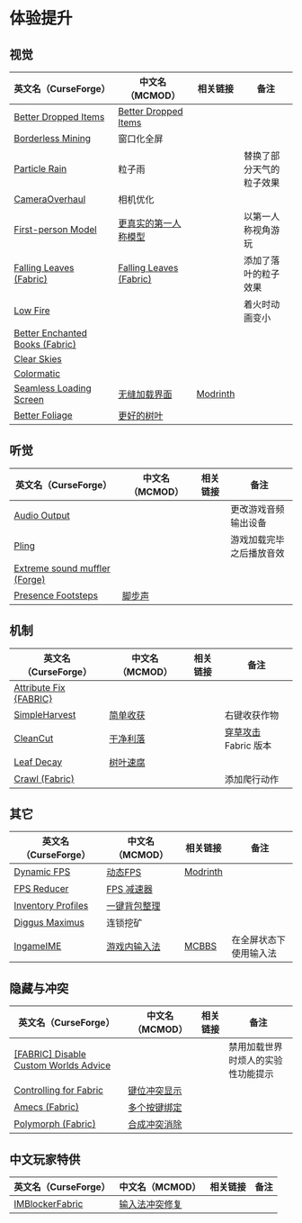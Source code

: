 # 体验提升

## 视觉

| 英文名（CurseForge）                                                                                   | 中文名（MCMOD）                                                 | 相关链接                                                         | 备注                     |
| ------------------------------------------------------------------------------------------------------ | --------------------------------------------------------------- | ---------------------------------------------------------------- | ------------------------ |
| [Better Dropped Items](https://www.curseforge.com/minecraft/mc-mods/better-dropped-items)              | [Better Dropped Items](https://www.mcmod.cn/class/2544.html)    |                                                                  |                          |
| [Borderless Mining](https://www.curseforge.com/minecraft/mc-mods/borderless-mining)                    | 窗口化全屏                                                      |                                                                  |                          |
| [Particle Rain](https://www.curseforge.com/minecraft/mc-mods/particle-rain)                            | 粒子雨                                                          |                                                                  | 替换了部分天气的粒子效果 |
| [CameraOverhaul](https://www.curseforge.com/minecraft/mc-mods/cameraoverhaul)                          | 相机优化                                                        |                                                                  |                          |
| [First-person Model](https://www.curseforge.com/minecraft/mc-mods/first-person-model)                  | [更真实的第一人称模型](https://www.mcmod.cn/class/4391.html)    |                                                                  | 以第一人称视角游玩       |
| [Falling Leaves (Fabric)](https://www.curseforge.com/minecraft/mc-mods/falling-leaves-fabric)          | [Falling Leaves (Fabric)](https://www.mcmod.cn/class/4421.html) |                                                                  | 添加了落叶的粒子效果     |
| [Low Fire](https://www.curseforge.com/minecraft/mc-mods/low-fire)                                      |                                                                 |                                                                  | 着火时动画变小           |
| [Better Enchanted Books (Fabric)](https://www.curseforge.com/minecraft/mc-mods/better-enchanted-books) |                                                                 |                                                                  |                          |
| [Clear Skies](https://www.curseforge.com/minecraft/mc-mods/clear-skies)                                |                                                                 |                                                                  |                          |
| [Colormatic](https://www.curseforge.com/minecraft/mc-mods/colormatic)                                  |                                                                 |                                                                  |                          |
| [Seamless Loading Screen](https://www.curseforge.com/minecraft/mc-mods/seamless-loading-screen)        | [无缝加载界面](https://www.mcmod.cn/class/3912.html)            | [Modrinth](https://www.modrinth.com/mod/seamless-loading-screen) |                          |
| [Better Foliage](https://www.curseforge.com/minecraft/mc-mods/better-foliage)                          | [更好的树叶](https://www.mcmod.cn/class/1128.html)              |                                                                  |                          |

## 听觉

| 英文名（CurseForge）                                                                                | 中文名（MCMOD）                                | 相关链接 | 备注                     |
| --------------------------------------------------------------------------------------------------- | ---------------------------------------------- | -------- | ------------------------ |
| [Audio Output](https://www.curseforge.com/minecraft/mc-mods/audio-output)                           |                                                |          | 更改游戏音频输出设备     |
| [Pling](https://www.curseforge.com/minecraft/mc-mods/pling)                                         |                                                |          | 游戏加载完毕之后播放音效 |
| [Extreme sound muffler (Forge)](https://www.curseforge.com/minecraft/mc-mods/extreme-sound-muffler) |                                                |          |                          |
| [Presence Footsteps](https://www.curseforge.com/minecraft/mc-mods/presence-footsteps)               | [脚步声](https://www.mcmod.cn/class/4753.html) |          |                          |

## 机制

| 英文名（CurseForge）                                                             | 中文名（MCMOD）                                  | 相关链接 | 备注                                                         |
| -------------------------------------------------------------------------------- | ------------------------------------------------ | -------- | ------------------------------------------------------------ |
| [Attribute Fix {FABRIC}](https://www.curseforge.com/minecraft/mc-mods/attribute) |                                                  |          |                                                              |
| [SimpleHarvest](https://www.curseforge.com/minecraft/mc-mods/simpleharvest)      | [简单收获](https://www.mcmod.cn/class/1276.html) |          | 右键收获作物                                                 |
| [CleanCut](https://www.curseforge.com/minecraft/mc-mods/cleancut)                | [干净利落](https://www.mcmod.cn/class/3455.html) |          | [穿草攻击](https://www.mcmod.cn/class/1465.html) Fabric 版本 |
| [Leaf Decay](https://www.curseforge.com/minecraft/mc-mods/leaf-decay)            | [树叶速腐](https://www.mcmod.cn/class/3078.html) |          |                                                              |
| [Crawl (Fabric)](https://www.curseforge.com/minecraft/mc-mods/crawl)             |                                                  |          | 添加爬行动作                                                 |

## 其它

| 英文名（CurseForge）                                                                  | 中文名（MCMOD）                                      | 相关链接                                               | 备注                   |
| ------------------------------------------------------------------------------------- | ---------------------------------------------------- | ------------------------------------------------------ | ---------------------- |
| [Dynamic FPS](https://www.curseforge.com/minecraft/mc-mods/dynamic-fps)               | [动态FPS](https://www.mcmod.cn/class/3074.html)      | [Modrinth](https://www.modrinth.com/mod/dynamic-fps)   |                        |
| [FPS Reducer](https://www.curseforge.com/minecraft/mc-mods/fps-reducer)               | [FPS 减速器](https://www.mcmod.cn/class/1815.html)   |                                                        |                        |
| [Inventory Profiles](https://www.curseforge.com/minecraft/mc-mods/inventory-profiles) | [一键背包整理](https://www.mcmod.cn/class/2888.html) |                                                        |                        |
| [Diggus Maximus](https://www.curseforge.com/minecraft/mc-mods/diggus-maximus)         | 连锁挖矿                                             |                                                        |                        |
| [IngameIME](https://www.curseforge.com/minecraft/mc-mods/ingameime)                   | [游戏内输入法](https://www.mcmod.cn/class/3786.html) | [MCBBS](https://www.mcbbs.net/thread-1158421-1-1.html) | 在全屏状态下使用输入法 |

## 隐藏与冲突

| 英文名（CurseForge）                                                                                                      | 中文名（MCMOD）                                      | 相关链接 | 备注                               |
| ------------------------------------------------------------------------------------------------------------------------- | ---------------------------------------------------- | -------- | ---------------------------------- |
| [[FABRIC] Disable Custom Worlds Advice](https://www.curseforge.com/minecraft/mc-mods/fabric-disable-custom-worlds-advice) |                                                      |          | 禁用加载世界时烦人的实验性功能提示 |
| [Controlling for Fabric](https://www.curseforge.com/minecraft/mc-mods/controlling-for-fabric)                             | [键位冲突显示](https://www.mcmod.cn/class/3146.html) |          |                                    |
| [Amecs (Fabric)](https://www.curseforge.com/minecraft/mc-mods/amecs)                                                      | [多个按键绑定](https://www.mcmod.cn/class/2003.html) |          |                                    |
| [Polymorph (Fabric)](https://www.curseforge.com/minecraft/mc-mods/polymorph-fabric)                                       | [合成冲突消除](https://www.mcmod.cn/class/2895.html) |          |                                    |

## 中文玩家特供

| 英文名（CurseForge）                                                            | 中文名（MCMOD）                                        | 相关链接 | 备注 |
| ------------------------------------------------------------------------------- | ------------------------------------------------------ | -------- | ---- |
| [IMBlockerFabric](https://www.curseforge.com/minecraft/mc-mods/imblockerfabric) | [输入法冲突修复](https://www.mcmod.cn/class/2840.html) |          |      |
